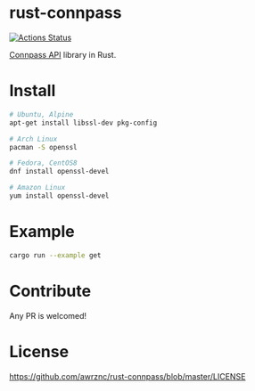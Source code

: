 # rust-connpass

[![Actions Status](https://github.com/awrznc/rust-connpass/workflows/Build/badge.svg)](https://github.com/awrznc/rust-connpass/actions)

[Connpass API](https://connpass.com/about/api/) library in Rust.

# Install

```bash
# Ubuntu, Alpine 
apt-get install libssl-dev pkg-config

# Arch Linux
pacman -S openssl

# Fedora, CentOS8
dnf install openssl-devel

# Amazon Linux
yum install openssl-devel
```

# Example

```bash
cargo run --example get
```

# Contribute

Any PR is welcomed!

# License

https://github.com/awrznc/rust-connpass/blob/master/LICENSE
